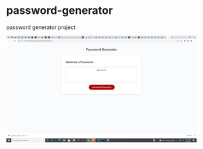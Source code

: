 # password-generator
password generator project

![Screenshot 2022-03-31 223404](images/Screenshot%202022-03-31%20223404.jpg)


